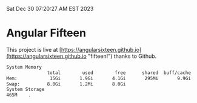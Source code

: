Sat Dec 30 07:20:27 AM EST 2023

# Angular Fifteen


This project is live at [https://angularsixteen.github.io](https://angularsixteen.github.io "fifteen!") thanks to Github.

```bash
System Memory
               total        used        free      shared  buff/cache   available
Mem:            15Gi       1.9Gi       4.1Gi       295Mi       9.9Gi        13Gi
Swap:          8.0Gi       1.2Mi       8.0Gi
System Storage
465M	.
```
```bash
